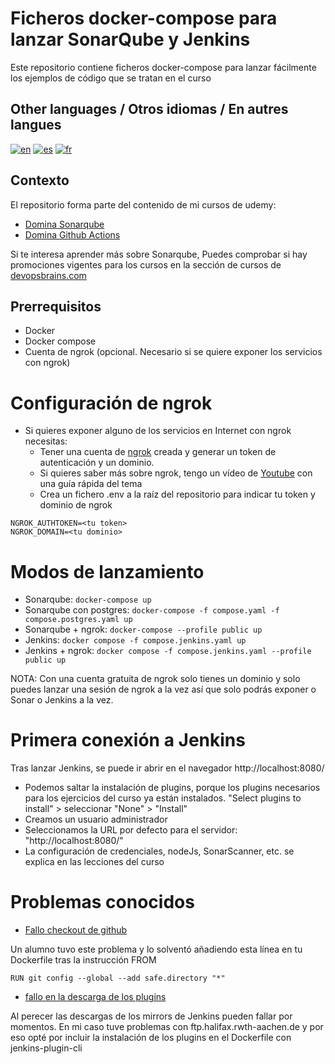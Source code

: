 # Ficheros docker-compose para lanzar SonarQube y Jenkins

Este repositorio contiene ficheros docker-compose para lanzar fácilmente los ejemplos de código que se tratan en el curso

## Other languages / Otros idiomas / En autres langues
[![en](https://img.shields.io/badge/in-english-blue.svg)](https://github.com/BrainsDevOps/sonarqube-udemy-docker-compose/blob/main/readme.md)
[![es](https://img.shields.io/badge/en-español-yellow.svg)](https://github.com/BrainsDevOps/sonarqube-udemy-docker-compose/blob/main/readme-es.md)
[![fr](https://img.shields.io/badge/en-français-red.svg)](https://github.com/BrainsDevOps/sonarqube-udemy-docker-compose/blob/main/readme-fr.md)

## Contexto
El repositorio forma parte del contenido de mi cursos de udemy:
* [Domina Sonarqube](https://www.udemy.com/course/domina-sonarqube/?referralCode=EF59257E7D8DC3026D6D)
* [Domina Github Actions](https://www.udemy.com/course/domina-github-actions/?referralCode=CBFBAF72C38BE758CFE1)

Si te interesa aprender más sobre Sonarqube, Puedes comprobar si hay promociones vigentes para los cursos en la sección de cursos de [devopsbrains.com](https://devopsbrains.com/cursos/)

## Prerrequisitos
* Docker
* Docker compose
* Cuenta de ngrok (opcional. Necesario si se quiere exponer los servicios con ngrok)

# Configuración de ngrok
* Si quieres exponer alguno de los servicios en Internet con ngrok necesitas:
    * Tener una cuenta de [ngrok](https://ngrok.com/) creada y generar un token de autenticación y un dominio.
    * Si quieres saber más sobre ngrok, tengo un vídeo de [Youtube](https://youtu.be/UW8BObHdi08) con una guía rápida del tema
    * Crea un fichero .env a la raíz del repositorio para indicar tu token y dominio de ngrok
```
NGROK_AUTHTOKEN=<tu token>
NGROK_DOMAIN=<tu dominio>
```

# Modos de lanzamiento
* Sonarqube: `docker-compose up`
* Sonarqube con postgres: `docker-compose -f compose.yaml -f compose.postgres.yaml up`
* Sonarqube + ngrok: `docker-compose --profile public up`
* Jenkins: `docker compose -f compose.jenkins.yaml up`
* Jenkins + ngrok: `docker compose -f compose.jenkins.yaml --profile public up`

NOTA: Con una cuenta gratuita de ngrok solo tienes un dominio y solo puedes lanzar una sesión de ngrok a la vez así que solo podrás exponer o Sonar o Jenkins a la vez.

# Primera conexión a Jenkins
Tras lanzar Jenkins, se puede ir abrir en el navegador http://localhost:8080/

* Podemos saltar la instalación de plugins, porque los plugins necesarios para los ejercicios del curso ya están instalados. "Select plugins to install" > seleccionar "None" > "Install"
* Creamos un usuario administrador
* Seleccionamos la URL por defecto para el servidor: "http://localhost:8080/"
* La configuración de credenciales, nodeJs, SonarScanner, etc. se explica en las lecciones del curso

# Problemas conocidos
* [Fallo checkout de github](https://github.com/jenkinsci/helm-charts/issues/728)

Un alumno tuvo este problema y lo solventó añadiendo esta línea en tu Dockerfile tras la instrucción FROM

```
RUN git config --global --add safe.directory "*"
```

* [fallo en la descarga de los plugins](https://community.jenkins.io/t/issue-while-upgrading-plugins-on-latest-jenkins/9846)

Al perecer las descargas de los mirrors de Jenkins pueden fallar por momentos. En mi caso tuve problemas con ftp.halifax.rwth-aachen.de y por eso opté por incluir la instalación de los plugins en el Dockerfile con jenkins-plugin-cli
